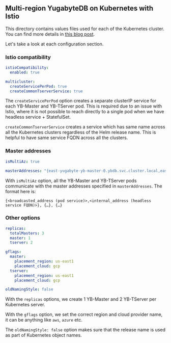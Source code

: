 ## Multi-region YugabyteDB on Kubernetes with Istio
This directory contains values files used for each of the Kubernetes
cluster. You can find more details in [this blog
post](https://blog.yugabyte.com/multi-region-yugabytedb-deployments-on-kubernetes-with-istio/).

Let's take a look at each configuration section.

### Istio compatibility
```yaml
istioCompatibility:
  enabled: true

multicluster:
  createServicePerPod: true
  createCommonTserverService: true
```

The `createServicePerPod` option creates a separate clusterIP service
for each YB-Master and YB-TServer pod. This is required due to an
issue with Istio, where it is not possible to reach directly to a
single pod when we have headless service + StatefulSet.

`createCommonTserverService` creates a service which has same name
across all the Kubernetes clusters regardless of the Helm release
name. This is helpful to have same service FQDN across all the
clusters.


### Master addresses
```yaml
isMultiAz: true

masterAddresses: "{east-yugabyte-yb-master-0.ybdb.svc.cluster.local,east-yugabyte-yb-master-0.east-yugabyte-yb-masters.ybdb.svc.cluster.local},{west-yugabyte-yb-master-0.ybdb.svc.cluster.local},{central-yugabyte-yb-master-0.ybdb.svc.cluster.local}"
```

With `isMultiAz` option, all the YB-Master and YB-TServer pods
communicate with the master addresses specified in
`masterAddresses`. The format here is:

```
{<broadcasted_address (pod service)>,<internal_address (headless service FQDN)>}, {…}, {…}
```

### Other options
```yaml
replicas:
  totalMasters: 3
  master: 1
  tserver: 2

gflags:
  master:
    placement_region: us-east1
    placement_cloud: gcp
  tserver:
    placement_region: us-east1
    placement_cloud: gcp

oldNamingStyle: false
```

With the `replicas` options, we create 1 YB-Master and 2 YB-TServer
per Kubernetes server.

With the `gflags` option, we set the correct region and cloud provider
name, it can be anything like `aws`, `azure` etc.

The `oldNamingStyle: false` option makes sure that the release name is
used as part of Kubernetes object names.
